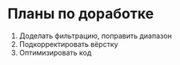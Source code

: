 # Планы по доработке

1. Доделать фильтрацию, поправить диапазон
2. Подкорректировать вёрстку
3. Оптимизировать код
